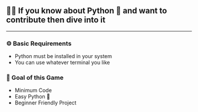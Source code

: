 ## 🙋🏽 If you know about Python 🐍 and want to contribute then dive into it 
  --- 
### ⚙️ Basic Requirements 
  - Python must be installed in your system
  -  You can use whatever terminal you like 

### 🥅 Goal of this Game 
- Minimum Code 
- Easy Python 🐍
- Beginner Friendly Project